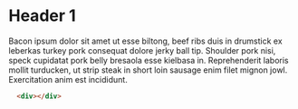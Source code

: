 # Header 1

Bacon ipsum dolor sit amet ut esse biltong, beef ribs duis in drumstick ex leberkas turkey pork consequat dolore jerky ball tip. Shoulder pork nisi, speck cupidatat pork belly bresaola esse kielbasa in. Reprehenderit laboris mollit turducken, ut strip steak in short loin sausage enim filet mignon jowl. Exercitation anim est incididunt.

```html
  <div></div>
```
